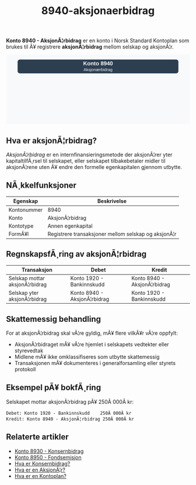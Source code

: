 ﻿---
title: "8940-aksjonaerbidrag"
meta_title: "8940-aksjonaerbidrag"
meta_description: '**Konto 8940 - AksjonÃ¦rbidrag** er en konto i Norsk Standard Kontoplan som brukes til Ã¥ registrere **aksjonÃ¦rbidrag** mellom selskap og aksjonÃ¦r.'
slug: 8940-aksjonaerbidrag
type: blog
layout: pages/single
---

**Konto 8940 - AksjonÃ¦rbidrag** er en konto i Norsk Standard Kontoplan som brukes til Ã¥ registrere **aksjonÃ¦rbidrag** mellom selskap og aksjonÃ¦r.

![Illustrasjon av konto 8940 aksjonÃ¦rbidrag](8940-aksjonaerbidrag-image.svg)

## Hva er aksjonÃ¦rbidrag?

*AksjonÃ¦rbidrag* er en internfinansieringsmetode der aksjonÃ¦rer yter kapitaltilfÃ¸rsel til selskapet, eller selskapet tilbakebetaler midler til aksjonÃ¦rene uten Ã¥ endre den formelle egenkapitalen gjennom utbytte.

## NÃ¸kkelfunksjoner

| Egenskap      | Beskrivelse                                            |
|---------------|--------------------------------------------------------|
| Kontonummer   | 8940                                                   |
| Konto         | AksjonÃ¦rbidrag                                         |
| Kontotype     | Annen egenkapital                                      |
| FormÃ¥l        | Registrere transaksjoner mellom selskap og aksjonÃ¦r     |

## RegnskapsfÃ¸ring av aksjonÃ¦rbidrag

| Transaksjon                        | Debet                                     | Kredit                                  |
|------------------------------------|-------------------------------------------|-----------------------------------------|
| Selskap mottar aksjonÃ¦rbidrag      | Konto 1920 - Bankinnskudd                 | Konto 8940 - AksjonÃ¦rbidrag             |
| Selskap yter aksjonÃ¦rbidrag        | Konto 8940 - AksjonÃ¦rbidrag               | Konto 1920 - Bankinnskudd               |

## Skattemessig behandling

For at aksjonÃ¦rbidrag skal vÃ¦re gyldig, mÃ¥ flere vilkÃ¥r vÃ¦re oppfylt:

* AksjonÃ¦rbidraget mÃ¥ vÃ¦re hjemlet i selskapets vedtekter eller styrevedtak
* Midlene mÃ¥ ikke omklassifiseres som utbytte skattemessig
* Transaksjonen mÃ¥ dokumenteres i generalforsamling eller styrets protokoll

## Eksempel pÃ¥ bokfÃ¸ring

Selskapet mottar aksjonÃ¦rbidrag pÃ¥ 250Â 000Â kr:

```plaintext
Debet: Konto 1920 - Bankinnskudd    250Â 000Â kr
Kredit: Konto 8940 - AksjonÃ¦rbidrag 250Â 000Â kr
```

## Relaterte artikler

* [Konto 8930 - Konsernbidrag](/blogs/kontoplan/8930-konsernbidrag "Konto 8930 - Konsernbidrag: Konsernbidrag mellom selskaper i konsern")
* [Konto 8950 - Fondsemisjon](/blogs/kontoplan/8950-fondsemisjon "Konto 8950 - Fondsemisjon: Fondsemisjon i Norsk Standard Kontoplan")
* [Hva er Konsernbidrag?](/blogs/regnskap/hva-er-konsernbidrag "Hva er Konsernbidrag? Komplett Guide til Konsernbidrag i Norge")
* [Hva er en AksjonÃ¦r?](/blogs/regnskap/hva-er-en-aksjonaer "Hva er en AksjonÃ¦r? En Komplett Guide til rollen som aksjonÃ¦r i et norsk aksjeselskap")
* [Hva er en Kontoplan?](/blogs/regnskap/hva-er-kontoplan "Hva er en Kontoplan? Komplett Guide til Kontoplaner i Norsk Regnskap")
